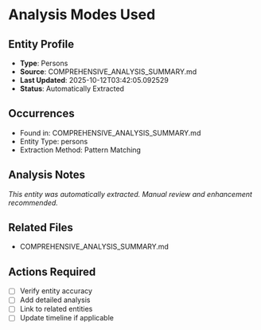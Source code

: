 # Analysis Modes Used

## Entity Profile
- **Type**: Persons
- **Source**: COMPREHENSIVE_ANALYSIS_SUMMARY.md
- **Last Updated**: 2025-10-12T03:42:05.092529
- **Status**: Automatically Extracted

## Occurrences
- Found in: COMPREHENSIVE_ANALYSIS_SUMMARY.md
- Entity Type: persons
- Extraction Method: Pattern Matching

## Analysis Notes
*This entity was automatically extracted. Manual review and enhancement recommended.*

## Related Files
- COMPREHENSIVE_ANALYSIS_SUMMARY.md

## Actions Required
- [ ] Verify entity accuracy
- [ ] Add detailed analysis
- [ ] Link to related entities
- [ ] Update timeline if applicable
